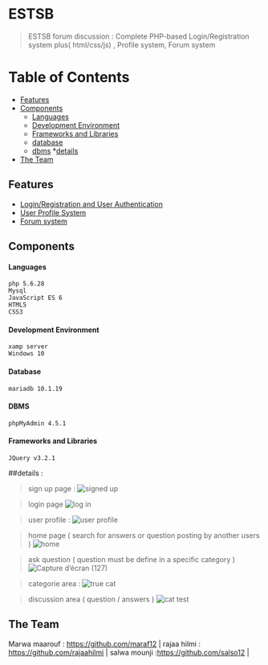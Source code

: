 # ESTSB 
> ESTSB forum discussion : Complete PHP-based Login/Registration system plus( html/css/js) , Profile system, Forum system 
# Table of Contents
* [Features](#Features)
* [Components](#Components)
  * [Languages](#Languages)
  * [Development Environment](#Development-Environment)
  * [Frameworks and Libraries](#Frameworks-and-Libraries)
  * [database](#databse)
  * [dbms](#dbms)
*[details](#details) 
* [The Team](#the-team)

## Features
* [Login/Registration and User Authentication](#Login-Registration-and-User-Authentication)
* [User Profile System](#user-profile-system)
* [Forum system](#management-systems)
## Components

#### Languages
```
php 5.6.28
Mysql
JavaScript ES 6
HTML5
CSS3
```
#### Development Environment
```
xamp server 
Windows 10
```

#### Database
```
mariadb 10.1.19
```

#### DBMS
```
phpMyAdmin 4.5.1
```
#### Frameworks and Libraries
```
JQuery v3.2.1
```
##details : 
> sign up page :
![signed up](https://user-images.githubusercontent.com/80293557/146613528-6b6a540f-e5a1-4b83-a38d-d116cda6a073.jpeg)

> login page 
![log in](https://user-images.githubusercontent.com/80293557/146613579-afbbca82-5e44-4556-a489-0a3cf6d63a76.jpeg)

> user profile :
![user profile](https://user-images.githubusercontent.com/80293557/146613611-24890827-baf2-4573-a9bf-bdd64634f763.jpeg)

>home page ( search for answers or question posting by another users )
 ![home](https://user-images.githubusercontent.com/80293557/146613670-092bbacf-ae7a-4962-8b4c-a8834770cd57.PNG)
  
> ask question ( question must be define in a specific category ) 
![Capture d’écran (127)](https://user-images.githubusercontent.com/80293557/146613871-d89a3495-7f94-450f-9729-ac5180664171.png)


> categorie area :
![true cat](https://user-images.githubusercontent.com/80293557/146613938-2039035f-f9ab-4c1a-a9cb-5fe9c67e87aa.PNG)

> discussion area ( question / answers ) 
![cat test](https://user-images.githubusercontent.com/80293557/146614246-18a2568e-2b0d-45df-bd83-9d88c65fad8e.PNG)


## The Team
Marwa maarouf : https://github.com/maraf12 |
rajaa hilmi : https://github.com/rajaahilmi |
salwa mounji :https://github.com/salso12  |

